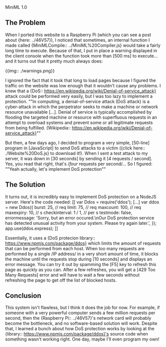 MiniML 1.0

The Problem
-----------

When I ported this website to a Raspberry Pi (which you can see a post about {here: ../46V57}), I noticed that sometimes, an internal function I made called {MiniMLCompile:: ../MiniML%20Compiler.js} would take a fairly long time to execute. Because of that, I put in place a warning displayed in the client console when the function took more than [500 ms] to execute... and it turns out that it pretty much always does:

{{img:: ./warnings.png}}

I ignored the fact that it took that long to load pages because I figured the traffic on the website was low enough that it wouldn't cause any problems. I knew that a {DoS:: https://en.wikipedia.org/wiki/Denial-of-service_attack} attack could be performed very easily, but I was too lazy to implement a protection.
""In computing, a denial-of-service attack (DoS attack) is a cyber-attack in which the perpetrator seeks to make a machine or network resource unavailable [...]. Denial of service is typically accomplished by flooding the targeted machine or resource with superfluous requests in an attempt to overload systems and prevent some or all legitimate requests from being fulfilled.
{Wikipedia:: https://en.wikipedia.org/wiki/Denial-of-service_attack}""

But then, a few days ago, I decided to program a very simple, [50-line] program in [JavaScript] to send DoS attacks to a victim ({click here:: ./Website%20DoS.js} to download it!). When I sent a test attack to my server, it was down in [30 seconds] by sending it [4 requests / second]. Yes, you read that right, that's /*four* requests per second/... So I figured:
	""Yeah actually, let's implement DoS protection""


The Solution
------------

It turns out, it is incredibly easy to implement DoS protection on a NodeJS server. Here's the code needed:
[[
var Ddos = require('ddos');
  [...]
var ddos = new Ddos(\{
  burst: 25, // req
  limit: 75, // req
  maxcount: 100, // req
  maxexpiry: 10, // s
  checkinterval: 1 / 1, // per s
  testmode: false,
  errormessage: 'Sorry, but an error occured.\nOur DoS protection service has detected unusual activity from your system. Please try again later.',
\});
app.use(ddos.express);
]]

Essentially, it uses a {DoS protecion library:: https://www.npmjs.com/package/ddos} which limits the amount of requests that can be performed from each host. When too many requests are performed by a single /IP address/ in a very short amount of time, it blocks the machine until the requests stop during [10 seconds] and displays an error message. You can try it out by spamming the [F5] key to refresh this page as quickly as you can. After a few refreshes, you will get a [429 Too Many Requests] error and will have to wait a few seconds without refreshing the page to get off the list of blocked hosts.


Conclusion
----------

This system isn't flawless, but I think it does the job for now. For example, if someone with a very powerful computer sends a few million requests per second, then the {Raspberry Pi:: ../46V57}'s network card will probably become the bottleneck, and no software-based solution will work. Despite that, I learned a bunch about how DoS protection works by looking at the {library:: https://www.npmjs.com/package/ddos}'s source code when something wasn't working right. One day, maybe I'll even program my own!
